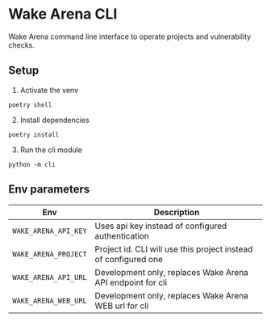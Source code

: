# Wake Arena CLI
Wake Arena command line interface to operate projects and vulnerability checks.

## Setup
1. Activate the venv
```shell
poetry shell
```
2. Install dependencies
```shell
poetry install
```
3. Run the cli module
```shell
python -m cli
```

## Env parameters
| Env                   | Description                                                      |
|-----------------------|------------------------------------------------------------------|
| `WAKE_ARENA_API_KEY`  | Uses api key instead of configured authentication                |
| `WAKE_ARENA_PROJECT`  | Project id. CLI will use this project instead of configured one  |
| `WAKE_ARENA_API_URL`  | Development only, replaces Wake Arena API endpoint for cli       |
| `WAKE_ARENA_WEB_URL`  | Development only, replaces Wake Arena WEB url for cli            |